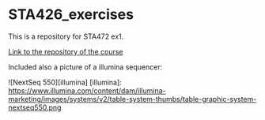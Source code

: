 # STA426_exercises

This is a repository for STA472 ex1.

[Link to the repository of the course](https://github.com/sta426hs2023/material)

Included also a picture of a illumina sequencer:

![NextSeq 550][illumina]
[illumina]: https://www.illumina.com/content/dam/illumina-marketing/images/systems/v2/table-system-thumbs/table-graphic-system-nextseq550.png

